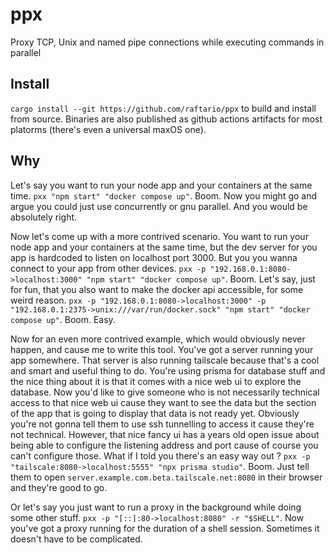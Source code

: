 # ppx

Proxy TCP, Unix and named pipe connections while executing commands in parallel

## Install

`cargo install --git https://github.com/raftario/ppx` to build and install from source. Binaries are also published as github actions artifacts for most platorms (there's even a universal maxOS one).

## Why

Let's say you want to run your node app and your containers at the same time. `pxx "npm start" "docker compose up"`. Boom. Now you might go and argue you could just use concurrently or gnu parallel. And you would be absolutely right.

Now let's come up with a more contrived scenario. You want to run your node app and your containers at the same time, but the dev server for you app is hardcoded to listen on localhost port 3000. But you you wanna connect to your app from other devices. `pxx -p "192.168.0.1:8080->localhost:3000" "npm start" "docker compose up"`. Boom. Let's say, just for fun, that you also want to make the docker api accessible, for some weird reason. `pxx -p "192.168.0.1:8080->localhost:3000" -p "192.168.0.1:2375->unix:///var/run/docker.sock" "npm start" "docker compose up"`. Boom. Easy.

Now for an even more contrived example, which would obviously never happen, and cause me to write this tool. You've got a server running your app somewhere. That server is also running tailscale because that's a cool and smart and useful thing to do. You're using prisma for database stuff and the nice thing about it is that it comes with a nice web ui to explore the database. Now you'd like to give someone who is not necessarily technical access to that nice web ui cause they want to see the data but the section of the app that is going to display that data is not ready yet. Obviously you're not gonna tell them to use ssh tunnelling to access it cause they're not technical. However, that nice fancy ui has a years old open issue about being able to configure the listening address and port cause of course you can't configure those. What if I told you there's an easy way out ? `pxx -p "tailscale:8080->localhost:5555" "npx prisma studio"`. Boom. Just tell them to open `server.example.com.beta.tailscale.net:8080` in their browser and they're good to go.

Or let's say you just want to run a proxy in the background while doing some other stuff. `pxx -p "[::]:80->localhost:8080" -r "$SHELL"`. Now you've got a proxy running for the duration of a shell session. Sometimes it doesn't have to be complicated.
